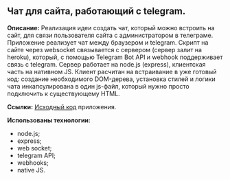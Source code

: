 ## Чат для сайта, работающий с telegram.

**Описание:** Реализация идеи создать чат, который можно встроить на сайт, для связи пользователя сайта с администратором в телеграме. Приложение реализует чат между браузером и telegram. Скрипт на сайте через websocket связывается с сервером (сервер залит на heroku), который, с помощью Telegram Bot API и webhook поддерживает связь с telegram. Сервер работает на node.js (express), клиентская часть на нативном JS. Клиент расчитан на встраивание в уже готовый код: создание необходимого DOM-дерева, установка стилей и логики чата инкапсулирована в один js-файл, который нужно просто подключить к существующему HTML.

**Ссылки:**
[Исходный код](https://github.com/d00dde/telegram-chat) приложения.

**Использованы технологии:**

- node.js;
- express;
- web socket;
- telegram API;
- webhooks;
- native JS.
